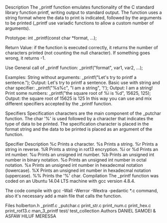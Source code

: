 Description
The _printf function emulates functionality of the C standard library function printf, writing output to standard output.
The function uses a string format where the data to print is indicated, followed by the arguments to be printed (_printf use variadic functions to allow a custom number of arguments).

Prototype: int _printf(const char *format, ...);

Return Value: if the function is executed correctly, it returns the number of characters printed (not counting the null character). If something goes wrong, it returns -1.


Use
General call of _printf function:
_printf("format", var1, var2, ...);

Examples:
String without arguments: _printf("Let's try to printf a sentence.");
Output: Let's try to printf a sentence.
Basic use with string and char specifier: _printf("%s%c", "I am a string", '!');
Output: I am a string!
Print some numbers: _printf("the square root of %i is %d", 15625, 125);
Output: the square root of 15625 is 125
In this way you can use and mix different specifiers accepted by the _printf function.


Specifiers
Specification characters are the main component of the _putchar function. The char '%' is used followed by a character that indicates the type of data to be printed. The specification character is placed in the format string and the data to be printed is placed as an argument of the function.

Specifier	Description
%c	Prints a character.
%s	Prints a string.
%r	Prints a string in reverse.
%R	Prints a string in rot13 encryption.
%i or %d	Prints an int number.
%u	Prints an unsigned int number.
%b	Prints an unsigned int number in binary notation.
%o	Prints an unsigned int number in octal notation.
%x	Prints an unsigned int number in hexadecmal notation (lowercase).
%X	Prints an unsigned int number in hexadecmal notation (uppercase).
%%	Prints the '%' char.
Compilation
The _printf function was coded on an Ubuntu 14.04 LTS machine with gcc version 4.8.4.

The code compile with gcc -Wall -Werror -Wextra -pedantic *.c command, also it's necessary add a main file that calls the function.


Files
holberton.h
_printf.c
_putchar.c
print_str.c
print_num.c
print_hex.c
print_rot13.c
man_3_printf
test/
test_collection
Authors
DANIEL SAMOEI & ASFAW HILUF MERESSA
